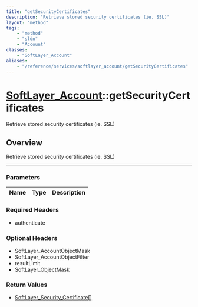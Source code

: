 ```yaml
---
title: "getSecurityCertificates"
description: "Retrieve stored security certificates (ie. SSL)"
layout: "method"
tags:
    - "method"
    - "sldn"
    - "Account"
classes:
    - "SoftLayer_Account"
aliases:
    - "/reference/services/softlayer_account/getSecurityCertificates"
---
```

# [SoftLayer_Account](/reference/services/SoftLayer_Account)::getSecurityCertificates


Retrieve stored security certificates (ie. SSL)


## Overview 
Retrieve stored security certificates (ie. SSL)

-----

### Parameters 
|Name | Type | Description |
| --- | --- | --- |


### Required Headers
* authenticate


### Optional Headers
* SoftLayer_AccountObjectMask
* SoftLayer_AccountObjectFilter
* resultLimit
* SoftLayer_ObjectMask

### Return Values
* <a href='/reference/datatypes/SoftLayer_Security_Certificate'>SoftLayer_Security_Certificate[] </a>




